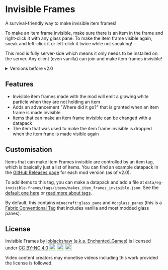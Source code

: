 # Invisible Frames
A survival-friendly way to make invisible item frames!

To make an item frame invisible, make sure there is an item in the frame and right-click it with any glass pane. To make the item frame visible again, sneak and left-click it or left-click it twice while not sneaking!

This mod is fully server-side which means it only needs to be installed on the server. Any client (even vanilla) can join and make item frames invisible!

<details>
<summary>Versions before v2.0</summary>
To make item frames invisible in v1.3 or below, simply left-click the item frame while holding a glass pane.
</details>

## Features
- Invisible item frames made with the mod will emit a glowing white particle when they are not holding an item
- Adds an advancement "Where did it go?" that is granted when an item frame is made invisible
- Items that can make an item frame invisible can be changed with a datapack
- The item that was used to make the item frame invisible is dropped when the item frane is made visible again

## Customisation
Items that can make Item Frames invisible are controlled by an item tag, which is basically just a list of items. You can find an example datapack in the [GitHub Releases page](https://github.com/Enchanted-Games/invisible-frames/releases) for each mod version (as of v2.0).

To add items to this tag, you can make a datapack and add a file at `data/eg-invisible-frames/tags/items/makes_item_frames_invisible.json`. See the [default one here](https://github.com/Enchanted-Games/invisible-frames/tree/main/src/main/resources/data/eg-invisible-frames/tags/items) or [read more about tags](https://minecraft.wiki/w/Tag#JSON_format).

By default, this contains `minecraft:glass_pane` and `#c:glass_panes` (this is a [Fabric Conventional Tag](https://fabricmc.net/wiki/community:common_tags) that includes vanilla and most modded glass panes).

## License

<p xmlns:cc="http://creativecommons.org/ns#" >Invisible Frames by <a rel="cc:attributionURL dct:creator" property="cc:attributionName" href="https://enchanted.games">ioblackshaw (a.k.a. Enchanted_Games)</a> is licensed under <a href="http://creativecommons.org/licenses/by-nc/4.0/?ref=chooser-v1" target="_blank" rel="license noopener noreferrer" style="display:inline-block;">CC BY-NC 4.0<img style="height:22px!important;margin-left:3px;vertical-align:text-bottom;" src="https://mirrors.creativecommons.org/presskit/icons/cc.svg?ref=chooser-v1"><img style="height:22px!important;margin-left:3px;vertical-align:text-bottom;" src="https://mirrors.creativecommons.org/presskit/icons/by.svg?ref=chooser-v1"><img style="height:22px!important;margin-left:3px;vertical-align:text-bottom;" src="https://mirrors.creativecommons.org/presskit/icons/nc.svg?ref=chooser-v1"></a></p>
Video content creators may monetise videos including this work provided the license is followed.
